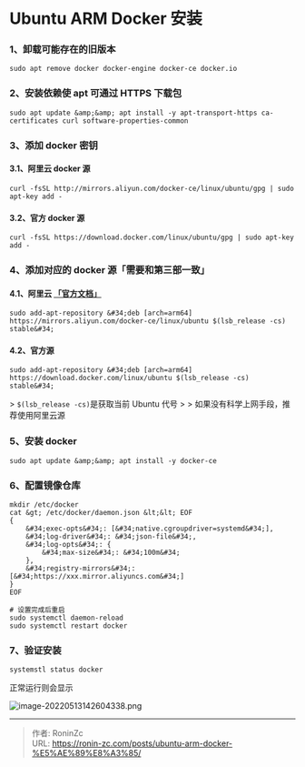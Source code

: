 # Ubuntu ARM Docker 安装


### 1、卸载可能存在的旧版本

```shell
sudo apt remove docker docker-engine docker-ce docker.io
```

### 2、安装依赖使 apt 可通过 HTTPS 下载包

```shell
sudo apt update &amp;&amp; apt install -y apt-transport-https ca-certificates curl software-properties-common
```

### 3、添加 docker 密钥

#### 3.1、阿里云 docker 源

```shell
curl -fsSL http://mirrors.aliyun.com/docker-ce/linux/ubuntu/gpg | sudo apt-key add -
```

#### 3.2、官方 docker 源

```shell
curl -fsSL https://download.docker.com/linux/ubuntu/gpg | sudo apt-key add -
```

### 4、添加对应的 docker 源「需要和第三部一致」

#### 4.1、阿里云 [「官方文档」](https://developer.aliyun.com/mirror/docker-ce)

```shell
sudo add-apt-repository &#34;deb [arch=arm64] https://mirrors.aliyun.com/docker-ce/linux/ubuntu $(lsb_release -cs) stable&#34;
```

#### 4.2、官方源

```shell
sudo add-apt-repository &#34;deb [arch=arm64] https://download.docker.com/linux/ubuntu $(lsb_release -cs) stable&#34;
```

&gt; `$(lsb_release -cs)`是获取当前 Ubuntu 代号
&gt;
&gt; 如果没有科学上网手段，推荐使用阿里云源

### 5、安装 docker

```shell
sudo apt update &amp;&amp; apt install -y docker-ce
```

### 6、配置镜像仓库

```shell
mkdir /etc/docker
cat &gt; /etc/docker/daemon.json &lt;&lt; EOF
{
	&#34;exec-opts&#34;: [&#34;native.cgroupdriver=systemd&#34;],
	&#34;log-driver&#34;: &#34;json-file&#34;,
	&#34;log-opts&#34;: {
		&#34;max-size&#34;: &#34;100m&#34;
	},
	&#34;registry-mirrors&#34;: [&#34;https://xxx.mirror.aliyuncs.com&#34;]
}
EOF

# 设置完成后重启
sudo systemctl daemon-reload
sudo systemctl restart docker
```

### 7、验证安装

```shell
systemstl status docker
```

正常运行则会显示

![image-20220513142604338.png](https://lsky.ronin-zc.com/i/2022/08/17/62fc9697284d7.png)


---

> 作者: RoninZc  
> URL: https://ronin-zc.com/posts/ubuntu-arm-docker-%E5%AE%89%E8%A3%85/  

